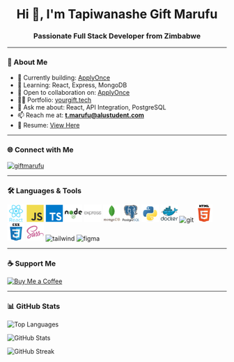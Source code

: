 <h1 align="center">Hi 👋, I'm Tapiwanashe Gift Marufu</h1>
<h3 align="center">Passionate Full Stack Developer from Zimbabwe</h3>

---

### 🚀 About Me

- 🔭 Currently building: [ApplyOnce](https://applyonce.vercel.app/#/)
- 🌱 Learning: React, Express, MongoDB
- 👯 Open to collaboration on: [ApplyOnce](https://applyonce.vercel.app/#/)
- 👨‍💻 Portfolio: [yourgift.tech](https://www.yourgift.tech/)
- 💬 Ask me about: React, API Integration, PostgreSQL
- 📫 Reach me at: **t.marufu@alustudent.com**
- 📄 Resume: [View Here](https://tapiwanashe6.github.io/responsive-website/)

---

### 🌐 Connect with Me

<p align="left">
  <a href="https://linkedin.com/in/giftmarufu" target="blank">
    <img align="center" src="https://raw.githubusercontent.com/rahuldkjain/github-profile-readme-generator/master/src/images/icons/Social/linked-in-alt.svg" alt="giftmarufu" height="30" width="40" />
  </a>
</p>

---

### 🛠️ Languages & Tools

<p align="left">
  <img src="https://raw.githubusercontent.com/devicons/devicon/master/icons/react/react-original-wordmark.svg" alt="react" width="40" height="40"/>
  <img src="https://raw.githubusercontent.com/devicons/devicon/master/icons/javascript/javascript-original.svg" alt="javascript" width="40" height="40"/>
  <img src="https://raw.githubusercontent.com/devicons/devicon/master/icons/typescript/typescript-original.svg" alt="typescript" width="40" height="40"/>
  <img src="https://raw.githubusercontent.com/devicons/devicon/master/icons/nodejs/nodejs-original-wordmark.svg" alt="nodejs" width="40" height="40"/>
  <img src="https://raw.githubusercontent.com/devicons/devicon/master/icons/express/express-original-wordmark.svg" alt="express" width="40" height="40"/>
  <img src="https://raw.githubusercontent.com/devicons/devicon/master/icons/mongodb/mongodb-original-wordmark.svg" alt="mongodb" width="40" height="40"/>
  <img src="https://raw.githubusercontent.com/devicons/devicon/master/icons/postgresql/postgresql-original-wordmark.svg" alt="postgresql" width="40" height="40"/>
  <img src="https://raw.githubusercontent.com/devicons/devicon/master/icons/python/python-original.svg" alt="python" width="40" height="40"/>
  <img src="https://raw.githubusercontent.com/devicons/devicon/master/icons/docker/docker-original-wordmark.svg" alt="docker" width="40" height="40"/>
  <img src="https://www.vectorlogo.zone/logos/git-scm/git-scm-icon.svg" alt="git" width="40" height="40"/>
  <img src="https://raw.githubusercontent.com/devicons/devicon/master/icons/html5/html5-original-wordmark.svg" alt="html" width="40" height="40"/>
  <img src="https://raw.githubusercontent.com/devicons/devicon/master/icons/css3/css3-original-wordmark.svg" alt="css3" width="40" height="40"/>
  <img src="https://raw.githubusercontent.com/devicons/devicon/master/icons/sass/sass-original.svg" alt="sass" width="40" height="40"/>
  <img src="https://www.vectorlogo.zone/logos/tailwindcss/tailwindcss-icon.svg" alt="tailwind" width="40" height="40"/>
  <img src="https://www.vectorlogo.zone/logos/figma/figma-icon.svg" alt="figma" width="40" height="40"/>
</p>

---

### ☕ Support Me

<p>
  <a href="https://www.buymeacoffee.com/buymeacofee">
    <img src="https://cdn.buymeacoffee.com/buttons/v2/default-yellow.png" height="50" width="210" alt="Buy Me a Coffee" />
  </a>
</p>

---

### 📊 GitHub Stats

<p>
  <img align="left" src="https://github-readme-stats.vercel.app/api/top-langs?username=tapiwanashe6&show_icons=true&locale=en&layout=compact" alt="Top Languages" />
</p>

<p>&nbsp;</p>

<p>
  <img src="https://github-readme-stats.vercel.app/api?username=tapiwanashe6&show_icons=true&locale=en" alt="GitHub Stats" />
</p>

<p>
  <img src="https://github-readme-streak-stats.herokuapp.com/?user=tapiwanashe6" alt="GitHub Streak" />
</p>
